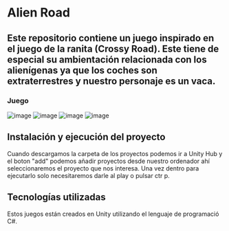 # Alien Road
## Este repositorio contiene un juego inspirado en el juego de la ranita (Crossy Road). Este tiene de especial su ambientación relacionada con los alienígenas ya que los coches son extraterrestres y nuestro personaje es un vaca.
### Juego
![image](https://github.com/user-attachments/assets/8893d4d0-00e0-46b0-b7f3-3a53b736da62)
![image](https://github.com/user-attachments/assets/fd221a74-ec31-438b-8163-e7c02bb8913f)
![image](https://github.com/user-attachments/assets/52aa0625-1c31-4bb6-b0b5-ed67c601bc88)
![image](https://github.com/user-attachments/assets/74f97631-f05c-40ba-9497-3e024057cb41)


## Instalación y ejecución del proyecto
Cuando descargamos la carpeta de los proyectos podemos ir a Unity Hub y el boton "add" podemos añadir proyectos desde nuestro ordenador ahí seleccionaremos el proyecto que nos interesa. Una vez dentro para ejecutarlo solo necesitaremos darle al play o pulsar ctr p.

## Tecnologías utilizadas
Estos juegos están creados en Unity utilizando el lenguaje de programació C#.


